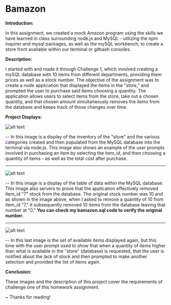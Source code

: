 # Bamazon

**Introduction:**

In this assignment, we created a mock Amazon program using the skills we have learned in class surrounding node.js and MySQL - utilizing the npm inquirer and mysql packages, as well as the mySQL workbench, to create a store front available within our terminal or gitbash consoles.

**Description:**

I started with and made it through Challenge 1, which involved creating a mySQL database with 10 items from different departments, providing them prices as well as a stock number. The objective of the assignment was to create a node application that displayed the items in the "store," and prompted the user to purchase said items choosing a quantity. The application allows users to select items from the store, take out a chosen quantity, and that chosen amount simultaneously removes the items from the database and keeps track of those changes over time.

**Project Displays:**

![alt text](https://i.imgur.com/BuFNrfG.jpg)

-- In this image is a display of the inventory of the "store" and the various categories created and then populated from the MySQL database into the terminal via node.js. This image also shows an example of the user prompts involved in purchasing an item by selecting the item_id, and then choosing a quantity of items - as well as the total cost after purchase.

-----------

![alt text](https://i.imgur.com/7BtzbX9.jpg)

-- In this image is a display of the table of data within the MySQL database. This image also servers to prove that the application effectively removed item_id "7" stock from the database. The original stock number was 10 and as shown in the image above, when I asked to remove a quantity of 10 from item_id "7," it subsequently removed 10 items from the database leaving that number at "0." **You can check my bamazon.sql code to verify the original number.**

-----------

![alt text](https://i.imgur.com/5sKGyFW.jpg)

-- In this last image is the set of available items displayed again, but this time with the user prompt used to show that when a quantity of items higher than what is available in the "store" (database) is requested, that the user is notified about the lack of stock and then prompted to make another selection and provided the list of items again.

**Conclusion:**

These images and the description of this project cover the requirements of challenge one of this homework assignment.

~ Thanks for reading!
